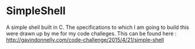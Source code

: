 # SimpleShell
A simple shell built in C. The specifications to which I am going to build this were drawn up by me for my code challeges. This can be found here : http://gavindonnelly.com/code-challenge/2015/4/21/simple-shell 
